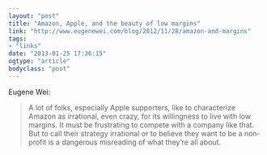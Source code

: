 ```yaml
---
layout: "post"
title: "Amazon, Apple, and the beauty of low margins"
link: "http://www.eugenewei.com/blog/2012/11/28/amazon-and-margins"
tags: 
- "links"
date: "2013-01-25 17:36:15"
ogtype: "article"
bodyclass: "post"
---
```


Eugene Wei:

> A lot of folks, especially Apple supporters, like to characterize Amazon as irrational, even crazy, for its willingness to live with low margins. It must be frustrating to compete with a company like that. But to call their strategy irrational or to believe they want to be a non-profit is a dangerous misreading of what they’re all about.